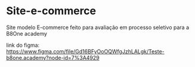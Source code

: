 # Site-e-commerce
Site modelo E-commerce feito para avaliação em processo seletivo para a B8One academy

link do figma: https://www.figma.com/file/Gd16BFyOoOQWfgJzhLALgk/Teste-b8one.academy?node-id=7%3A4929
